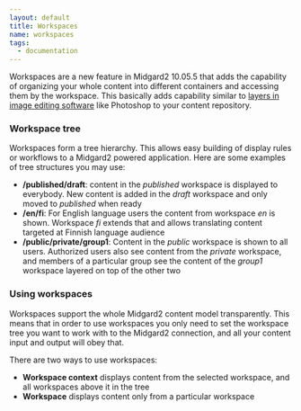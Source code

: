 ```yaml
---
layout: default
title: Workspaces
name: workspaces
tags:
  - documentation
---
```

Workspaces are a new feature in Midgard2 10.05.5 that adds the capability of organizing your whole content into different containers and accessing them by the workspace. This basically adds capability similar to [layers in image editing software](http://en.wikipedia.org/wiki/Layers_(digital_image_editing)) like Photoshop to your content repository.

### Workspace tree

Workspaces form a tree hierarchy. This allows easy building of display rules or workflows to a Midgard2 powered application. Here are some examples of tree structures you may use:

* **/published/draft**: content in the *published* workspace is displayed to everybody. New content is added in the *draft* workspace and only moved to *published* when ready
* **/en/fi**: For English language users the content from workspace *en* is shown. Workspace *fi* extends that and allows translating content targeted at Finnish language audience
* **/public/private/group1**: Content in the *public* workspace is shown to all users. Authorized users also see content from the *private* workspace, and members of a particular group see the content of the *group1* workspace layered on top of the other two

### Using workspaces

Workspaces support the whole Midgard2 content model transparently. This means that in order to use workspaces you only need to set the workspace tree you want to work with to the Midgard2 connection, and all your content input and output will obey that.

There are two ways to use workspaces:

* **Workspace context** displays content from the selected workspace, and all workspaces above it in the tree
* **Workspace** displays content only from a particular workspace
